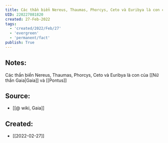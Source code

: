 ```yaml
---
title: Các thần biển Nereus, Thaumas, Phorcys, Ceto và Euribya là con của Gaia và Pontus
UID: 220227081820
created: 27-Feb-2022
tags:
  - 'created/2022/Feb/27'
  - 'evergreen'
  - 'permanent/fact'
publish: True
---
```

## Notes:
Các thần biển Nereus, Thaumas, Phorcys, Ceto và Euribya là con của [[Nữ thần Gaia|Gaia]] và [[Pontus]]

## Source:
- [[@ wiki, Gaia]]




## Created:
- [[2022-02-27]]
